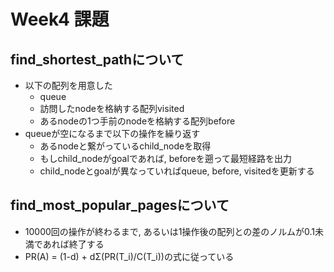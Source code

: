 # Week4 課題
## find_shortest_pathについて
* 以下の配列を用意した
  * queue
  * 訪問したnodeを格納する配列visited
  * あるnodeの1つ手前のnodeを格納する配列before
* queueが空になるまで以下の操作を繰り返す
  * あるnodeと繋がっているchild_nodeを取得
  * もしchild_nodeがgoalであれば, beforeを遡って最短経路を出力
  * child_nodeとgoalが異なっていればqueue, before, visitedを更新する

## find_most_popular_pagesについて
* 10000回の操作が終わるまで, あるいは1操作後の配列との差のノルムが0.1未満であれば終了する
* PR(A) = (1-d) + dΣ(PR(T_i)/C(T_i))の式に従っている